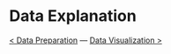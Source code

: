 # Data Explanation





[<  Data Preparation](data_preparation.md) — [Data Visualization >](data_visualization.md)